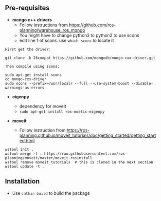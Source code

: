 ## Pre-requisites

- **mongo c++ drivers**
  - Follow instructions from https://github.com/ros-planning/warehouse_ros_mongo
  - You might have to change python3 to python2 to use scons
  - edit line 1 of scons. use `which scons` to locate it
```
First get the driver:

git clone -b 26compat https://github.com/mongodb/mongo-cxx-driver.git

Then compile using scons:

sudo apt-get install scons
cd mongo-cxx-driver
sudo scons --prefix=/usr/local/ --full --use-system-boost --disable-warnings-as-errors
```

- **eigenpy**
    - dependency for moveit 
    - `sudo apt-get install ros-noetic-eigenpy`
    
- **moveit**
  - Follow instruction from https://ros-planning.github.io/moveit_tutorials/doc/getting_started/getting_started.html
```
wstool init .
wstool merge -t . https://raw.githubusercontent.com/ros-planning/moveit/master/moveit.rosinstall
wstool remove moveit_tutorials  # this is cloned in the next section
wstool update -t .
```

## Installation

- Use `catkin build` to build the package
